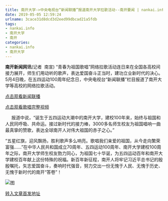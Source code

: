 ```yaml
---
title: 南开大学->中央电视台“新闻联播”报道南开大学拉歌活动--南开要闻 | nankai.info
date: 2019-05-05 12:59:24
urlname: 3cace31d8dcd3d2eed99dbcad21a5fdb
tags: 
- nankai.info
- 南开大学
- 南开
categories:
- nankai.info
- 南开大学
---
```


**南开新闻网讯**(记者  南宣) “青春为祖国歌唱”网络拉歌活动连日来在全国各高校间接力展开，师生们用动听的歌声，表达爱国奋斗正当时，建功立业新时代的决心。5月4日晚，在五四运动100周年纪念日，中央电视台“新闻联播”栏目报道了南开大学等高校的网络拉歌活动。

[点击观看新闻联播](http://tv.cctv.com/2019/05/04/VIDEkDiAYxC2Jij7i1tTv8DU190504.shtml?spm=C31267.PFsKSaKh6QQC.S71105.7)

[点击观看歌唱完整视频](https://mp.weixin.qq.com/s/6hdYn56szc0rzXZvdfBpRA)

     报道中说，“诞生于五四运动大潮中的南开大学，建校100年来，始终与祖国和人民同呼吸、共命运。接过新时代的接力棒，3000多名师生校友为祖国唱响一曲最真挚的赞歌，表达全球南开人对伟大祖国的赤子之心。”

“五星红旗，迎风飘扬，胜利歌声多么响亮。歌唱我们亲爱的祖国，从今走向繁荣富强……”在中华人民共和国成立70周年、五四运动100周年、南开大学建校100周年之际，南开大学师生校友勠力同心，为祖国七十华诞，为五四运动百年和南开大学建校百年献上这份特殊的祝福。新百年新征程，南开人将牢记习近平总书记的殷殷嘱托，矢志爱国奋斗，奏响时代强音，努力交出一份无愧于人民、无愧于历史、无愧于新时代的南开“答卷”！

![图](http://news.nankai.edu.cn/pic/0/00/35/21/352165_312205.jpg)

[转入文章首发地址](http://news.nankai.edu.cn/nkyw/system/2019/05/04/000448674.shtml)